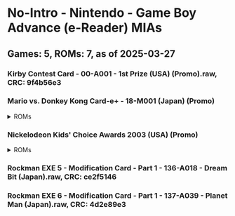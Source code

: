 # No-Intro - Nintendo - Game Boy Advance (e-Reader) MIAs
## Games: 5, ROMs: 7, as of 2025-03-27

### Kirby Contest Card - 00-A001 - 1st Prize (USA) (Promo).raw, CRC: 9f4b56e3
### Mario vs. Donkey Kong Card-e+ - 18-M001 (Japan) (Promo)
<details>
<summary>ROMs</summary>

- Mario vs. Donkey Kong Card-e+ - 18-M001 (Japan) (Promo) (Strip 1).raw, CRC: 67b101e5
- Mario vs. Donkey Kong Card-e+ - 18-M001 (Japan) (Promo) (Strip 2).raw, CRC: 12bb4324
</details>

### Nickelodeon Kids' Choice Awards 2003 (USA) (Promo)
<details>
<summary>ROMs</summary>

- Nickelodeon Kids' Choice Awards 2003 (USA) (Promo) (Strip 1).raw, CRC: 359f92b3
- Nickelodeon Kids' Choice Awards 2003 (USA) (Promo) (Strip 2).raw, CRC: 6fb27723
</details>

### Rockman EXE 5 - Modification Card - Part 1 - 136-A018 - Dream Bit (Japan).raw, CRC: ce2f5146
### Rockman EXE 6 - Modification Card - Part 1 - 137-A039 - Planet Man (Japan).raw, CRC: 4d2e89e3
